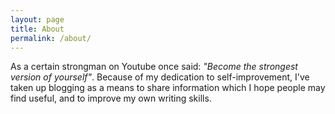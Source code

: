 ```yaml
---
layout: page
title: About
permalink: /about/
---
```


As a certain strongman on Youtube once said: *"Become the strongest
version of yourself"*. Because of my dedication to self-improvement,
I've taken up blogging as a means to share information which I hope
people may find useful, and to improve my own writing skills.
